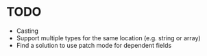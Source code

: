 # TODO

* Casting
* Support multiple types for the same location (e.g. string or array)
* Find a solution to use patch mode for dependent fields
